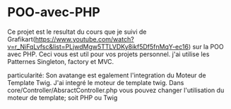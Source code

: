 # POO-avec-PHP
Ce projet est le resultat du cours que je suivi de Grafikart(https://www.youtube.com/watch?v=r_NiFqLvfsc&list=PLjwdMgw5TTLVDKy8ikf5Df5fnMqY-ec16) sur la POO avec PHP.
Ceci vous est util pour vos projets personnel. j'ai utilise les Patternes Singleton, factory et MVC. 

particularité: 
Son avatange est egalement l'integration du Moteur de Template Twig.
J'ai integré le moteur de template twig. 
Dans core/Controller/AbsractController.php vous pouvez changer l'utilisation du moteur de template; soit PHP ou Twig
